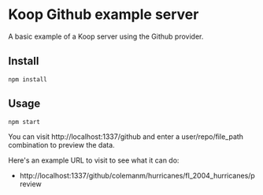 # Koop Github example server

A basic example of a Koop server using the Github provider.

## Install

```
npm install
```

## Usage

```
npm start
```

You can visit http://localhost:1337/github and enter a user/repo/file_path combination to preview the data.

Here's an example URL to visit to see what it can do:

* http://localhost:1337/github/colemanm/hurricanes/fl_2004_hurricanes/preview
